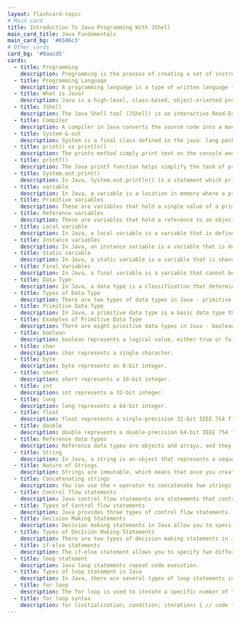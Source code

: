 ```yaml
---
layout: flashcard-topic
# Main card
title: Introduction To Java Programming With JShell
main_card_title: Java Fundamentals
main_card_bg: '#6586c3'
# Other cards
card_bg: '#9aacd5'
cards:
  - title: Programming
    description: Programming is the process of creating a set of instructions that tell a computer how to perform a particular task
  - title: Programming Language
    description: A programming language is a type of written language that tells computers what to do. 
  - title: What is Java?
    description: Java is a high-level, class-based, object-oriented programming language that is designed to have as few implementation dependencies as possible.
  - title: JShell
    description: The Java Shell tool (JShell) is an interactive Read-Evaluate-Print Loop (REPL) tool for learning the Java programming language and prototyping Java code.
  - title: Compiler
    description: A compiler in Java converts the source code into a machine-code or bytecode code, and that is then executed. It is platform-independent.
  - title: System & out
    description: System is a final class defined in the java. lang package. Out is an instance of PrintStream type, which is a public and static member field of the System class. 
  - title: print() vs println()
    description: The prints method simply print text on the console and does not add any new line. While println adds new line after print text on console.
  - title: printf()
    description: The Java printf function helps simplify the task of printing formatted output to the console, terminal window or log files.
  - title: System.out.print()
    description: In Java, System.out.println() is a statement which prints the argument passed inside it. The print() method display results on the console.
  - title: variable
    description: In Java, a variable is a location in memory where a programmer can store a value. 
  - title: Primitive variables
    description: These are variables that hold a single value of a primitive data type, such as an integer, float, or boolean.
  - title: Reference variables
    description: These are variables that hold a reference to an object in memory. They do not contain the object itself, but rather a reference to the object's location in memory.
  - title: Local variable
    description: In Java, a local variable is a variable that is defined within a method, constructor, or block of code. 
  - title: Instance variables
    description: In Java, an instance variable is a variable that is defined in a class, but outside of any method. 
  - title: Static variable
    description: In Java, a static variable is a variable that is shared by all instances of a class. 
  - title: Final Variables
    description: In Java, a final variable is a variable that cannot be reassigned. Once a value is assigned to a final variable, it cannot be changed.
  - title: Data Type
    description: In Java, a data type is a classification that determines the values, operations, and storage for a variable. 
  - title: Types of Data Type
    description: There are two types of data types in Java - primitive and reference.
  - title: Primitive Data Type 
    description: In Java, a primitive data type is a basic data type that is built into the language and is not a class.
  - title: Examples of Primitive Data Type 
    description: There are eight primitive data types in Java - boolean, char, byte, short, int, long, float, and double. 
  - title: boolean
    description: boolean represents a logical value, either true or false. 
  - title: char
    description: char represents a single character.
  - title: byte
    description: byte represents an 8-bit integer.
  - title: short
    description: short represents a 16-bit integer.
  - title: int
    description: int represents a 32-bit integer.
  - title: long
    description: long represents a 64-bit integer.
  - title: float
    description: float represents a single-precision 32-bit IEEE 754 floating-point number.
  - title: double
    description: double represents a double-precision 64-bit IEEE 754 floating-point number.
  - title: Reference data types
    description: Reference data types are objects and arrays, and they are stored on the heap rather than on the stack like primitive types.
  - title: String
    description: In Java, a string is an object that represents a sequence of characters.
  - title: Nature of Strings
    description: Strings are immutable, which means that once you create a string, you cannot change its contents. Instead, you can create a new string with the desired modifications.
  - title: Concatenating strings 
    description: You can use the + operator to concatenate two strings.
  - title: Control flow statements
    description: Java control flow statements are statements that control the order in which statements are executed in a Java program, based on specified conditions or values. 
  - title: Types of Control flow statements
    description: Java provides three types of control flow statements. Decision Making statements, Loop statements, Jump statements
  - title: Decision Making Statements
    description: Decision making statements in Java allow you to specify different paths of execution in your code based on the results of boolean expressions.
  - title: Types of Decision Making Statements
    description: There are two types of decision making statements in Java - if-else statements, switch statements
  - title: if-else statements
    description: The if-else statement allows you to specify two different blocks of code to be executed, depending on whether a boolean condition is true or false.
  - title: loop statement
    description: Java loop statements repeat code execution.
  - title: Types of loop statement in Java
    description: In Java, there are several types of loop statements including for, while, and do-while.
  - title: for loop
    description: The for loop is used to iterate a specific number of times. 
  - title: for loop syntax
    description: for (initialization; condition; iteration) { // code to be executed }
---
```

